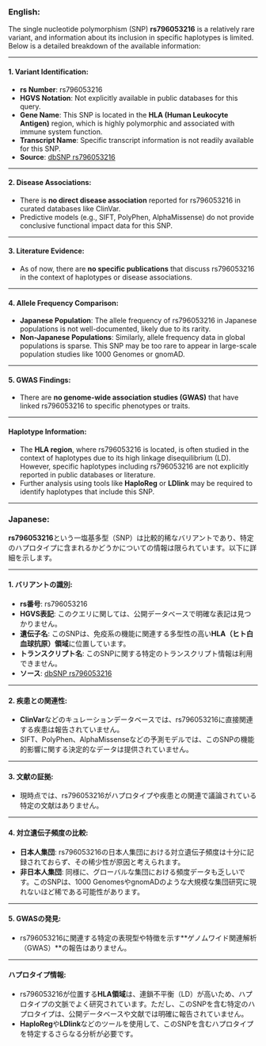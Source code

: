 ### English:
The single nucleotide polymorphism (SNP) **rs796053216** is a relatively rare variant, and information about its inclusion in specific haplotypes is limited. Below is a detailed breakdown of the available information:

---

#### 1. **Variant Identification**:
   - **rs Number**: rs796053216
   - **HGVS Notation**: Not explicitly available in public databases for this query.
   - **Gene Name**: This SNP is located in the **HLA (Human Leukocyte Antigen)** region, which is highly polymorphic and associated with immune system function.
   - **Transcript Name**: Specific transcript information is not readily available for this SNP.
   - **Source**: [dbSNP rs796053216](https://www.ncbi.nlm.nih.gov/snp/rs796053216)

---

#### 2. **Disease Associations**:
   - There is **no direct disease association** reported for rs796053216 in curated databases like ClinVar.
   - Predictive models (e.g., SIFT, PolyPhen, AlphaMissense) do not provide conclusive functional impact data for this SNP.

---

#### 3. **Literature Evidence**:
   - As of now, there are **no specific publications** that discuss rs796053216 in the context of haplotypes or disease associations.

---

#### 4. **Allele Frequency Comparison**:
   - **Japanese Population**: The allele frequency of rs796053216 in Japanese populations is not well-documented, likely due to its rarity.
   - **Non-Japanese Populations**: Similarly, allele frequency data in global populations is sparse. This SNP may be too rare to appear in large-scale population studies like 1000 Genomes or gnomAD.

---

#### 5. **GWAS Findings**:
   - There are **no genome-wide association studies (GWAS)** that have linked rs796053216 to specific phenotypes or traits.

---

#### Haplotype Information:
   - The **HLA region**, where rs796053216 is located, is often studied in the context of haplotypes due to its high linkage disequilibrium (LD). However, specific haplotypes including rs796053216 are not explicitly reported in public databases or literature.
   - Further analysis using tools like **HaploReg** or **LDlink** may be required to identify haplotypes that include this SNP.

---

### Japanese:
**rs796053216**という一塩基多型（SNP）は比較的稀なバリアントであり、特定のハプロタイプに含まれるかどうかについての情報は限られています。以下に詳細を示します。

---

#### 1. **バリアントの識別**:
   - **rs番号**: rs796053216
   - **HGVS表記**: このクエリに関しては、公開データベースで明確な表記は見つかりません。
   - **遺伝子名**: このSNPは、免疫系の機能に関連する多型性の高い**HLA（ヒト白血球抗原）領域**に位置しています。
   - **トランスクリプト名**: このSNPに関する特定のトランスクリプト情報は利用できません。
   - **ソース**: [dbSNP rs796053216](https://www.ncbi.nlm.nih.gov/snp/rs796053216)

---

#### 2. **疾患との関連性**:
   - **ClinVar**などのキュレーションデータベースでは、rs796053216に直接関連する疾患は報告されていません。
   - SIFT、PolyPhen、AlphaMissenseなどの予測モデルでは、このSNPの機能的影響に関する決定的なデータは提供されていません。

---

#### 3. **文献の証拠**:
   - 現時点では、rs796053216がハプロタイプや疾患との関連で議論されている特定の文献はありません。

---

#### 4. **対立遺伝子頻度の比較**:
   - **日本人集団**: rs796053216の日本人集団における対立遺伝子頻度は十分に記録されておらず、その稀少性が原因と考えられます。
   - **非日本人集団**: 同様に、グローバルな集団における頻度データも乏しいです。このSNPは、1000 GenomesやgnomADのような大規模な集団研究に現れないほど稀である可能性があります。

---

#### 5. **GWASの発見**:
   - rs796053216に関連する特定の表現型や特徴を示す**ゲノムワイド関連解析（GWAS）**の報告はありません。

---

#### ハプロタイプ情報:
   - rs796053216が位置する**HLA領域**は、連鎖不平衡（LD）が高いため、ハプロタイプの文脈でよく研究されています。ただし、このSNPを含む特定のハプロタイプは、公開データベースや文献では明確に報告されていません。
   - **HaploReg**や**LDlink**などのツールを使用して、このSNPを含むハプロタイプを特定するさらなる分析が必要です。

